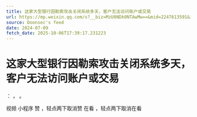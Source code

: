 ```yaml
---
title: 这家大型银行因勒索攻击关闭系统多天，客户无法访问账户或交易
url: https://mp.weixin.qq.com/s?__biz=MzU0NDk0NTAwMw==&mid=2247613591&idx=3&sn=f050d431347f0e3f6ddcf5d659b83481
source: Doonsec's feed
date: 2024-07-09
fetch_date: 2025-10-06T17:39:17.231223
---
```


# 这家大型银行因勒索攻击关闭系统多天，客户无法访问账户或交易

：
，
。

视频
小程序
赞
，轻点两下取消赞
在看
，轻点两下取消在看